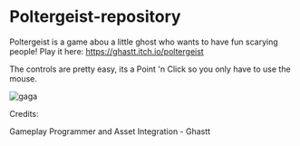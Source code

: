 # Poltergeist-repository
Poltergeist is a game abou a little ghost who wants to have fun scarying people!
Play it here: https://ghastt.itch.io/poltergeist

The controls are pretty easy, its a Point 'n Click  so you only have to use the mouse. 


![gaga](https://github.com/GastF/Poltergeist-repository/assets/113557950/3c9ef3d6-e926-419d-a2c2-0d5db434cc8c)

Credits:

Gameplay Programmer and Asset Integration - Ghastt


